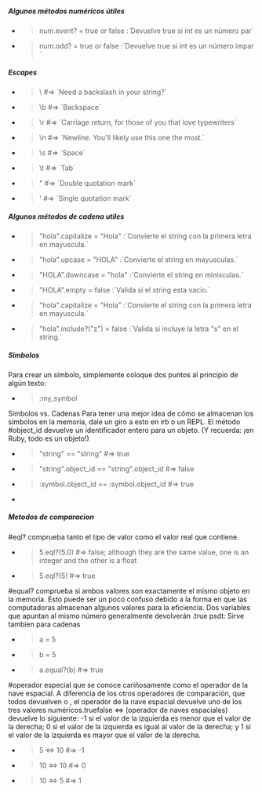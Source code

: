##### Algunos métodos numéricos útiles
- > num.event? = true or false :´Devuelve true si int es un número par´
- > num.odd? = true or false :´Devuelve true si int es un número impar´

##### Escapes 
- > \\  #=> ´Need a backslash in your string?´
- > \b  #=> ´Backspace´
- > \r  #=> ´Carriage return, for those of you that love typewriters´
- > \n  #=> ´Newline. You'll likely use this one the most.´
- > \s  #=> ´Space´
- > \t  #=> ´Tab´
- > \"  #=> ´Double quotation mark´
- > \'  #=> ´Single quotation mark´

##### Algunos métodos de cadena utiles
- > "hola".capitalize = "Hola" :´Convierte el string con la primera letra en mayuscula.´
- > "hola".upcase = "HOLA" :´Convierte el string en mayusculas.´
- > "HOLA".downcase = "hola" :´Convierte el string en minisculas.´
- > "HOLA".empty = false :´Valida si el string esta vacio.´
- > "hola".capitalize = "Hola" :´Convierte el string con la primera letra en mayuscula.´
- > "hola".include?("z") = false :´Valida si incluye la letra "s" en el string.´

##### Simbolos
Para crear un símbolo, simplemente coloque dos puntos al principio de algún texto:
- > :my_symbol

Símbolos vs. Cadenas
Para tener una mejor idea de cómo se almacenan los símbolos en la memoria, dale un giro a esto en irb o un REPL. El método #object_id devuelve un identificador entero para un objeto. (Y recuerda: ¡en Ruby, todo es un objeto!)

- > "string" == "string"  #=> true
- > "string".object_id == "string".object_id  #=> false
- > :symbol.object_id == :symbol.object_id    #=> true
- 
##### Metodos de comparacion

#eql? comprueba tanto el tipo de valor como el valor real que contiene.
- > 5.eql?(5.0) #=> false; although they are the same value, one is an integer and the other is a float
- > 5.eql?(5)   #=> true

#equal? comprueba si ambos valores son exactamente el mismo objeto en la memoria. Esto puede ser un poco confuso debido a la forma en que las computadoras almacenan algunos valores para la eficiencia. Dos variables que apuntan al mismo número generalmente devolverán .true
psdt: Sirve tambien para cadenas
- > a = 5
- > b = 5
- > a.equal?(b) #=> true

#operador especial que se conoce cariñosamente como el operador de la nave espacial. A diferencia de los otros operadores de comparación, que todos devuelven o , el operador de la nave espacial devuelve uno de los tres valores numéricos.truefalse
<=> (operador de naves espaciales) devuelve lo siguiente:
-1 si el valor de la izquierda es menor que el valor de la derecha;
0 si el valor de la izquierda es igual al valor de la derecha; y
1 si el valor de la izquierda es mayor que el valor de la derecha.
- > 5 <=> 10    #=> -1
- > 10 <=> 10   #=> 0
- > 10 <=> 5    #=> 1





















